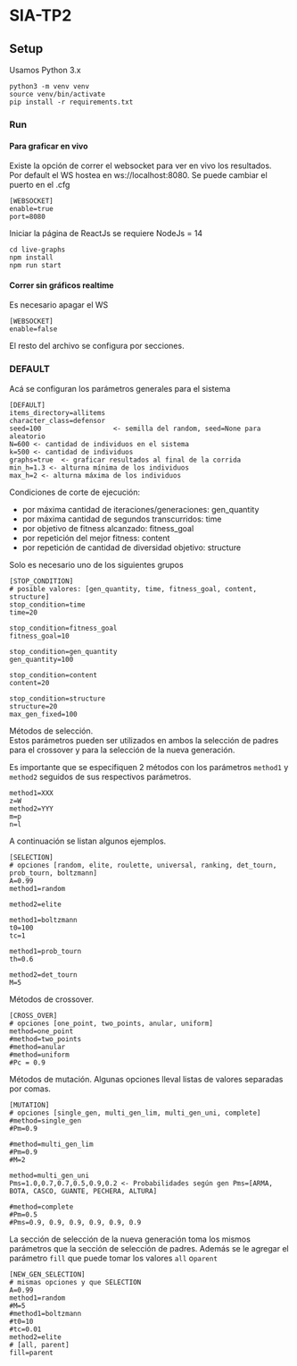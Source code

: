 # SIA-TP2

## Setup
Usamos Python 3.x
```shell
python3 -m venv venv
source venv/bin/activate
pip install -r requirements.txt
```
### Run
#### Para graficar en vivo
Existe la opción de correr el websocket para ver en vivo los resultados.  
Por default el WS hostea en ws://localhost:8080. Se puede cambiar el puerto en el .cfg
```
[WEBSOCKET]
enable=true
port=8080
```
Iniciar la página de ReactJs se requiere NodeJs = 14
```shell
cd live-graphs
npm install
npm run start
```

#### Correr sin gráficos realtime
Es necesario apagar el WS
```
[WEBSOCKET]
enable=false
```
El resto del archivo se configura por secciones.

### DEFAULT
Acá se configuran los parámetros generales para el sistema
```
[DEFAULT]
items_directory=allitems
character_class=defensor
seed=100                  <- semilla del random, seed=None para aleatorio
N=600 <- cantidad de individuos en el sistema
k=500 <- cantidad de individuos
graphs=true  <- graficar resultados al final de la corrida
min_h=1.3 <- alturna mínima de los individuos
max_h=2 <- alturna máxima de los individuos
```
Condiciones de corte de ejecución:
- por máxima cantidad de iteraciones/generaciones: gen_quantity
- por máxima cantidad de segundos transcurridos: time
- por objetivo de fitness alcanzado: fitness_goal
- por repetición del mejor fitness: content
- por repetición de cantidad de diversidad objetivo: structure

Solo es necesario uno de los siguientes grupos
```
[STOP_CONDITION]
# posible valores: [gen_quantity, time, fitness_goal, content, structure]
stop_condition=time
time=20

stop_condition=fitness_goal
fitness_goal=10

stop_condition=gen_quantity
gen_quantity=100

stop_condition=content
content=20

stop_condition=structure
structure=20
max_gen_fixed=100
```
Métodos de selección.  
Estos parámetros pueden ser utilizados en ambos la selección de padres para el crossover y para la selección de la nueva generación.

Es importante que se especifiquen 2 métodos con los parámetros `method1` y `method2` seguidos de sus respectivos parámetros.
```
method1=XXX
z=W
method2=YYY
m=p
n=l
```
A continuación se listan algunos ejemplos.
```
[SELECTION]
# opciones [random, elite, roulette, universal, ranking, det_tourn, prob_tourn, boltzmann]
A=0.99
method1=random

method2=elite

method1=boltzmann
t0=100
tc=1

method1=prob_tourn
th=0.6

method2=det_tourn
M=5
```
Métodos de crossover.
```
[CROSS_OVER]
# opciones [one_point, two_points, anular, uniform]
method=one_point
#method=two_points
#method=anular
#method=uniform
#Pc = 0.9
```
Métodos de mutación. 
Algunas opciones lleval listas de valores separadas por comas.
```
[MUTATION]
# opciones [single_gen, multi_gen_lim, multi_gen_uni, complete]
#method=single_gen
#Pm=0.9

#method=multi_gen_lim
#Pm=0.9
#M=2

method=multi_gen_uni
Pms=1.0,0.7,0.7,0.5,0.9,0.2 <- Probabilidades según gen Pms=[ARMA, BOTA, CASCO, GUANTE, PECHERA, ALTURA]

#method=complete
#Pm=0.5
#Pms=0.9, 0.9, 0.9, 0.9, 0.9, 0.9
```
La sección de selección de la nueva generación toma los mismos parámetros que la sección de selección de padres. 
Además se le agregar el parámetro `fill` que puede tomar los valores `all` o`parent`  
```
[NEW_GEN_SELECTION]
# mismas opciones y que SELECTION
A=0.99
method1=random
#M=5
#method1=boltzmann
#t0=10
#tc=0.01
method2=elite
# [all, parent]
fill=parent